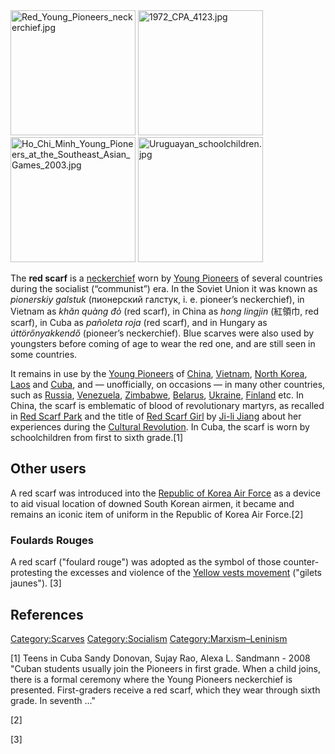 <img src="Red_Young_Pioneers_neckerchief.jpg" title="fig:Red_Young_Pioneers_neckerchief.jpg" width="200" alt="Red_Young_Pioneers_neckerchief.jpg" />
<img src="1972_CPA_4123.jpg" title="fig:1972_CPA_4123.jpg" width="200" alt="1972_CPA_4123.jpg" />
<img src="Ho_Chi_Minh_Young_Pioneers_at_the_Southeast_Asian_Games_2003.jpg" title="fig:Ho_Chi_Minh_Young_Pioneers_at_the_Southeast_Asian_Games_2003.jpg" width="200" alt="Ho_Chi_Minh_Young_Pioneers_at_the_Southeast_Asian_Games_2003.jpg" />
<img src="Uruguayan_schoolchildren.jpg" title="fig:Uruguayan_schoolchildren.jpg" width="200" alt="Uruguayan_schoolchildren.jpg" />

The **red scarf** is a [neckerchief](neckerchief "wikilink") worn by
[Young Pioneers](Young_Pioneer "wikilink") of several countries during
the socialist (“communist”) era. In the Soviet Union it was known as
*pionerskiy galstuk* (пионерский галстук, i. e. pioneer’s neckerchief),
in Vietnam as *khăn quàng đỏ* (red scarf), in China as *hong lingjin*
(紅領巾, red scarf), in Cuba as *pañoleta roja* (red scarf), and in
Hungary as *úttörőnyakkendő* (pioneer’s neckerchief). Blue scarves were
also used by youngsters before coming of age to wear the red one, and
are still seen in some countries.

It remains in use by the [Young Pioneers](Young_Pioneer "wikilink") of
[China](China "wikilink"), [Vietnam](Vietnam "wikilink"), [North
Korea](North_Korea "wikilink"), [Laos](Laos "wikilink") and
[Cuba](Cuba "wikilink"), and — unofficially, on occasions — in many
other countries, such as [Russia](Russia "wikilink"),
[Venezuela](Venezuela "wikilink"), [Zimbabwe](Zimbabwe "wikilink"),
[Belarus](Belarus "wikilink"), [Ukraine](Ukraine "wikilink"),
[Finland](Finland "wikilink") etc. In China, the scarf is emblematic of
blood of revolutionary martyrs, as recalled in [Red Scarf
Park](Red_Scarf_Park "wikilink") and the title of [Red Scarf
Girl](Red_Scarf_Girl "wikilink") by [Ji-li
Jiang](Ji-li_Jiang "wikilink") about her experiences during the
[Cultural Revolution](Cultural_Revolution "wikilink"). In Cuba, the
scarf is worn by schoolchildren from first to sixth grade.[1]

## Other users

A red scarf was introduced into the [Republic of Korea Air
Force](Republic_of_Korea_Air_Force "wikilink") as a device to aid visual
location of downed South Korean airmen, it became and remains an iconic
item of uniform in the Republic of Korea Air Force.[2]

### Foulards Rouges

A red scarf ("foulard rouge") was adopted as the symbol of those
counter-protesting the excesses and violence of the [Yellow vests
movement](Yellow_vests_movement "wikilink") ("gilets jaunes"). [3]

## References

[Category:Scarves](Category:Scarves "wikilink")
[Category:Socialism](Category:Socialism "wikilink")
[Category:Marxism–Leninism](Category:Marxism–Leninism "wikilink")

[1] Teens in Cuba Sandy Donovan, Sujay Rao, Alexa L. Sandmann - 2008
"Cuban students usually join the Pioneers in first grade. When a child
joins, there is a formal ceremony where the Young Pioneers neckerchief
is presented. First-graders receive a red scarf, which they wear through
sixth grade. In seventh ..."

[2]

[3]